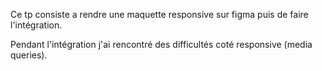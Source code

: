 Ce tp consiste a rendre une maquette responsive sur figma puis de faire l'intégration.

Pendant l'intégration j'ai rencontré des difficultés coté responsive (media queries).
